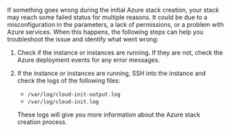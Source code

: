 
If something goes wrong during the initial Azure stack creation, your stack may reach some failed status for multiple reasons. It could be due to a misconfiguration in the parameters, a lack of permissions, or a problem with Azure services. When this happens, the following steps can help you troubleshoot the issue and identify what went wrong:

1. Check if the instance or instances are running. If they are not, check the Azure deployment events for any error messages.
2. If the instance or instances are running, SSH into the instance and check the logs of the following files:

    - `/var/log/cloud-init-output.log`
    - `/var/log/cloud-init.log`

    These logs will give you more information about the Azure stack creation process.
